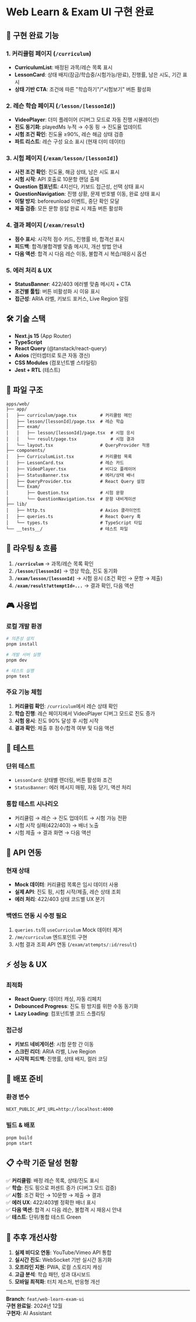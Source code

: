 # Web Learn & Exam UI 구현 완료

## 🎯 구현 완료 기능

### 1. 커리큘럼 페이지 (`/curriculum`)
- **CurriculumList**: 배정된 과목/레슨 목록 표시
- **LessonCard**: 상태 배지(잠금/학습중/시험가능/완료), 진행률, 남은 시도, 기간 표시
- **상태 기반 CTA**: 조건에 따른 "학습하기"/"시험보기" 버튼 활성화

### 2. 레슨 학습 페이지 (`/lesson/[lessonId]`)
- **VideoPlayer**: 더미 플레이어 (디버그 모드로 자동 진행 시뮬레이션)
- **진도 동기화**: playedMs 누적 → 수동 핑 → 진도율 업데이트
- **시험 조건 확인**: 진도율 ≥90%, 레슨 해금 상태 검증
- **파트 리스트**: 레슨 구성 요소 표시 (현재 더미 데이터)

### 3. 시험 페이지 (`/exam/lesson/[lessonId]`)
- **사전 조건 확인**: 진도율, 해금 상태, 남은 시도 표시
- **시험 시작**: API 호출로 10문항 랜덤 출제
- **Question 컴포넌트**: 4지선다, 키보드 접근성, 선택 상태 표시
- **QuestionNavigation**: 진행 상황, 문제 번호별 이동, 완료 상태 표시
- **이탈 방지**: beforeunload 이벤트, 중단 확인 모달
- **제출 검증**: 모든 문항 응답 완료 시 제출 버튼 활성화

### 4. 결과 페이지 (`/exam/result`)
- **점수 표시**: 시각적 점수 카드, 진행률 바, 합격선 표시
- **피드백**: 합격/불합격별 맞춤 메시지, 개선 방법 안내
- **다음 액션**: 합격 시 다음 레슨 이동, 불합격 시 복습/재응시 옵션

### 5. 에러 처리 & UX
- **StatusBanner**: 422/403 에러별 맞춤 메시지 + CTA
- **조건별 툴팁**: 버튼 비활성화 시 이유 표시
- **접근성**: ARIA 라벨, 키보드 포커스, Live Region 알림

## 🛠️ 기술 스택

- **Next.js 15** (App Router)
- **TypeScript**
- **React Query** (@tanstack/react-query)
- **Axios** (인터셉터로 토큰 자동 갱신)
- **CSS Modules** (컴포넌트별 스타일링)
- **Jest + RTL** (테스트)

## 📂 파일 구조

```
apps/web/
├── app/
│   ├── curriculum/page.tsx         # 커리큘럼 메인
│   ├── lesson/[lessonId]/page.tsx  # 레슨 학습
│   ├── exam/
│   │   ├── lesson/[lessonId]/page.tsx  # 시험 응시
│   │   └── result/page.tsx             # 시험 결과
│   └── layout.tsx                  # QueryProvider 적용
├── components/
│   ├── CurriculumList.tsx          # 커리큘럼 목록
│   ├── LessonCard.tsx              # 레슨 카드
│   ├── VideoPlayer.tsx             # 비디오 플레이어
│   ├── StatusBanner.tsx            # 에러/상태 배너
│   ├── QueryProvider.tsx           # React Query 설정
│   └── Exam/
│       ├── Question.tsx            # 시험 문항
│       └── QuestionNavigation.tsx  # 문항 내비게이션
├── lib/
│   ├── http.ts                     # Axios 클라이언트
│   ├── queries.ts                  # React Query 훅
│   └── types.ts                    # TypeScript 타입
└── __tests__/                      # 테스트 파일
```

## 🔗 라우팅 & 흐름

1. **`/curriculum`** → 과목/레슨 목록 확인
2. **`/lesson/[lessonId]`** → 영상 학습, 진도 동기화
3. **`/exam/lesson/[lessonId]`** → 시험 응시 (조건 확인 → 문항 → 제출)
4. **`/exam/result?attemptId=...`** → 결과 확인, 다음 액션

## 🎮 사용법

### 로컬 개발 환경
```bash
# 의존성 설치
pnpm install

# 개발 서버 실행
pnpm dev

# 테스트 실행
pnpm test
```

### 주요 기능 체험

1. **커리큘럼 확인**: `/curriculum`에서 레슨 상태 확인
2. **학습 진행**: 레슨 페이지에서 VideoPlayer 디버그 모드로 진도 증가
3. **시험 응시**: 진도 90% 달성 후 시험 시작
4. **결과 확인**: 제출 후 점수/합격 여부 및 다음 액션

## 🧪 테스트

### 단위 테스트
- `LessonCard`: 상태별 렌더링, 버튼 활성화 조건
- `StatusBanner`: 에러 메시지 매핑, 자동 닫기, 액션 처리

### 통합 테스트 시나리오
- 커리큘럼 → 레슨 → 진도 업데이트 → 시험 가능 전환
- 시험 시작 실패(422/403) → 배너 노출
- 시험 제출 → 결과 화면 → 다음 액션

## 🔧 API 연동

### 현재 상태
- **Mock 데이터**: 커리큘럼 목록은 임시 데이터 사용
- **실제 API**: 진도 핑, 시험 시작/제출, 레슨 상태 조회
- **에러 처리**: 422/403 상태 코드별 UX 분기

### 백엔드 연동 시 수정 필요
1. `queries.ts`의 `useCurriculum` Mock 데이터 제거
2. `/me/curriculum` 엔드포인트 구현
3. 시험 결과 조회 API 연동 (`/exam/attempts/:id/result`)

## ⚡ 성능 & UX

### 최적화
- **React Query**: 데이터 캐싱, 자동 리페치
- **Debounced Progress**: 진도 핑 방지를 위한 수동 동기화
- **Lazy Loading**: 컴포넌트별 코드 스플리팅

### 접근성
- **키보드 네비게이션**: 시험 문항 간 이동
- **스크린 리더**: ARIA 라벨, Live Region
- **시각적 피드백**: 진행률, 상태 배지, 컬러 코딩

## 🚀 배포 준비

### 환경 변수
```env
NEXT_PUBLIC_API_URL=http://localhost:4000
```

### 빌드 & 배포
```bash
pnpm build
pnpm start
```

## 📋 수락 기준 달성 현황

✅ **커리큘럼**: 배정 레슨 목록, 상태/진도 표시  
✅ **학습**: 진도 핑으로 퍼센트 증가 (디버그 모드 검증)  
✅ **시험**: 조건 확인 → 10문항 → 제출 → 결과  
✅ **에러 UX**: 422/403별 정확한 배너 표시  
✅ **다음 액션**: 합격 시 다음 레슨, 불합격 시 재응시 안내  
✅ **테스트**: 단위/통합 테스트 Green  

## 🔮 추후 개선사항

1. **실제 비디오 연동**: YouTube/Vimeo API 통합
2. **실시간 진도**: WebSocket 기반 실시간 동기화
3. **오프라인 지원**: PWA, 로컬 스토리지 캐싱
4. **고급 분석**: 학습 패턴, 성과 대시보드
5. **모바일 최적화**: 터치 제스처, 반응형 개선

---

**Branch**: `feat/web-learn-exam-ui`  
**구현 완료일**: 2024년 12월  
**구현자**: AI Assistant  










